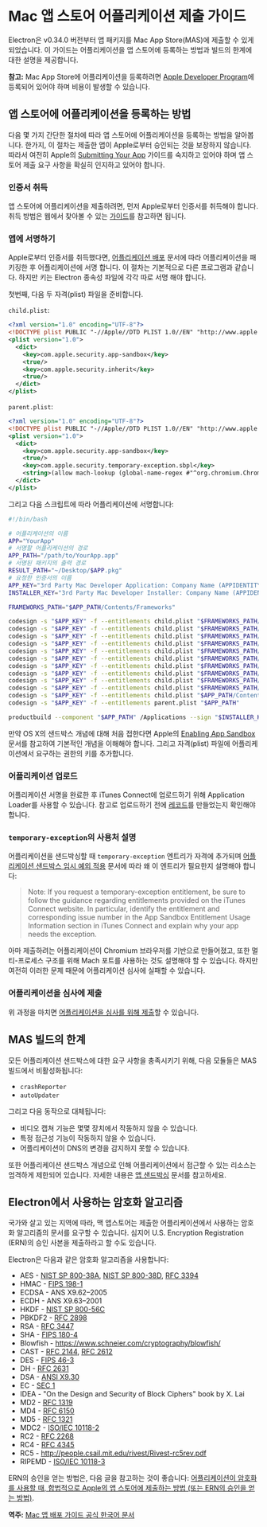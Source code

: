 # Mac 앱 스토어 어플리케이션 제출 가이드

Electron은 v0.34.0 버전부터 앱 패키지를 Mac App Store(MAS)에 제출할 수 있게
되었습니다. 이 가이드는 어플리케이션을 앱 스토어에 등록하는 방법과 빌드의 한계에 대한
설명을 제공합니다.

**참고:** Mac App Store에 어플리케이션을 등록하려면
[Apple Developer Program][developer-program]에 등록되어 있어야 하며 비용이 발생할
수 있습니다.

## 앱 스토어에 어플리케이션을 등록하는 방법

다음 몇 가지 간단한 절차에 따라 앱 스토어에 어플리케이션을 등록하는 방법을 알아봅니다.
한가지, 이 절차는 제출한 앱이 Apple로부터 승인되는 것을 보장하지 않습니다. 따라서
여전히 Apple의 [Submitting Your App][submitting-your-app] 가이드를 숙지하고 있어야
하며 앱 스토어 제출 요구 사항을 확실히 인지하고 있어야 합니다.

### 인증서 취득

앱 스토어에 어플리케이션을 제출하려면, 먼저 Apple로부터 인증서를 취득해야 합니다. 취득
방법은 웹에서 찾아볼 수 있는 [가이드][nwjs-guide]를 참고하면 됩니다.

### 앱에 서명하기

Apple로부터 인증서를 취득했다면, [어플리케이션 배포](application-distribution.md)
문서에 따라 어플리케이션을 패키징한 후 어플리케이션에 서명 합니다. 이 절차는 기본적으로
다른 프로그램과 같습니다. 하지만 키는 Electron 종속성 파일에 각각 따로 서명 해야 합니다.

첫번째, 다음 두 자격(plist) 파일을 준비합니다.

`child.plist`:

```xml
<?xml version="1.0" encoding="UTF-8"?>
<!DOCTYPE plist PUBLIC "-//Apple//DTD PLIST 1.0//EN" "http://www.apple.com/DTDs/PropertyList-1.0.dtd">
<plist version="1.0">
  <dict>
    <key>com.apple.security.app-sandbox</key>
    <true/>
    <key>com.apple.security.inherit</key>
    <true/>
  </dict>
</plist>
```

`parent.plist`:

```xml
<?xml version="1.0" encoding="UTF-8"?>
<!DOCTYPE plist PUBLIC "-//Apple//DTD PLIST 1.0//EN" "http://www.apple.com/DTDs/PropertyList-1.0.dtd">
<plist version="1.0">
  <dict>
    <key>com.apple.security.app-sandbox</key>
    <true/>
    <key>com.apple.security.temporary-exception.sbpl</key>
    <string>(allow mach-lookup (global-name-regex #"^org.chromium.Chromium.rohitfork.[0-9]+$"))</string>
  </dict>
</plist>
```

그리고 다음 스크립트에 따라 어플리케이션에 서명합니다:

```bash
#!/bin/bash

# 어플리케이션의 이름
APP="YourApp"
# 서명할 어플리케이션의 경로
APP_PATH="/path/to/YourApp.app"
# 서명된 패키지의 출력 경로
RESULT_PATH="~/Desktop/$APP.pkg"
# 요청한 인증서의 이름
APP_KEY="3rd Party Mac Developer Application: Company Name (APPIDENTITY)"
INSTALLER_KEY="3rd Party Mac Developer Installer: Company Name (APPIDENTITY)"

FRAMEWORKS_PATH="$APP_PATH/Contents/Frameworks"

codesign -s "$APP_KEY" -f --entitlements child.plist "$FRAMEWORKS_PATH/Electron Framework.framework/Versions/A/Electron Framework"
codesign -s "$APP_KEY" -f --entitlements child.plist "$FRAMEWORKS_PATH/Electron Framework.framework/Versions/A/Libraries/libffmpeg.dylib"
codesign -s "$APP_KEY" -f --entitlements child.plist "$FRAMEWORKS_PATH/Electron Framework.framework/Versions/A/Libraries/libnode.dylib"
codesign -s "$APP_KEY" -f --entitlements child.plist "$FRAMEWORKS_PATH/Electron Framework.framework"
codesign -s "$APP_KEY" -f --entitlements child.plist "$FRAMEWORKS_PATH/$APP Helper.app/Contents/MacOS/$APP Helper"
codesign -s "$APP_KEY" -f --entitlements child.plist "$FRAMEWORKS_PATH/$APP Helper.app/"
codesign -s "$APP_KEY" -f --entitlements child.plist "$FRAMEWORKS_PATH/$APP Helper EH.app/Contents/MacOS/$APP Helper EH"
codesign -s "$APP_KEY" -f --entitlements child.plist "$FRAMEWORKS_PATH/$APP Helper EH.app/"
codesign -s "$APP_KEY" -f --entitlements child.plist "$FRAMEWORKS_PATH/$APP Helper NP.app/Contents/MacOS/$APP Helper NP"
codesign -s "$APP_KEY" -f --entitlements child.plist "$FRAMEWORKS_PATH/$APP Helper NP.app/"
codesign -s "$APP_KEY" -f --entitlements child.plist "$APP_PATH/Contents/MacOS/$APP"
codesign -s "$APP_KEY" -f --entitlements parent.plist "$APP_PATH"

productbuild --component "$APP_PATH" /Applications --sign "$INSTALLER_KEY" "$RESULT_PATH"
```

만약 OS X의 샌드박스 개념에 대해 처음 접한다면 Apple의 [Enabling App Sandbox][enable-app-sandbox]
문서를 참고하여 기본적인 개념을 이해해야 합니다. 그리고 자격(plist) 파일에
어플리케이션에서 요구하는 권한의 키를 추가합니다.

### 어플리케이션 업로드

어플리케이션 서명을 완료한 후 iTunes Connect에 업로드하기 위해 Application Loader를
사용할 수 있습니다. 참고로 업로드하기 전에 [레코드][create-record]를 만들었는지
확인해야 합니다.

### `temporary-exception`의 사용처 설명

어플리케이션을 샌드박싱할 때 `temporary-exception` 엔트리가 자격에 추가되며
[어플리케이션 샌드박스 임시 예외 적용][temporary-exception] 문서에 따라
왜 이 엔트리가 필요한지 설명해야 합니다:

> Note: If you request a temporary-exception entitlement, be sure to follow the
guidance regarding entitlements provided on the iTunes Connect website. In
particular, identify the entitlement and corresponding issue number in the App
Sandbox Entitlement Usage Information section in iTunes Connect and explain why
your app needs the exception.

아마 제출하려는 어플리케이션이 Chromium 브라우저를 기반으로 만들어졌고, 또한
멀티-프로세스 구조를 위해 Mach 포트를 사용하는 것도 설명해야 할 수 있습니다. 하지만
여전히 이러한 문제 때문에 어플리케이션 심사에 실패할 수 있습니다.

### 어플리케이션을 심사에 제출

위 과정을 마치면 [어플리케이션을 심사를 위해 제출][submit-for-review]할 수 있습니다.

## MAS 빌드의 한계

모든 어플리케이션 샌드박스에 대한 요구 사항을 충족시키기 위해, 다음 모듈들은 MAS
빌드에서 비활성화됩니다:

* `crashReporter`
* `autoUpdater`

그리고 다음 동작으로 대체됩니다:

* 비디오 캡쳐 기능은 몇몇 장치에서 작동하지 않을 수 있습니다.
* 특정 접근성 기능이 작동하지 않을 수 있습니다.
* 어플리케이션이 DNS의 변경을 감지하지 못할 수 있습니다.

또한 어플리케이션 샌드박스 개념으로 인해 어플리케이션에서 접근할 수 있는 리소스는
엄격하게 제한되어 있습니다. 자세한 내용은 [앱 샌드박싱][app-sandboxing] 문서를
참고하세요.

## Electron에서 사용하는 암호화 알고리즘

국가와 살고 있는 지역에 따라, 맥 앱스토어는 제출한 어플리케이션에서 사용하는 암호화
알고리즘의 문서를 요구할 수 있습니다. 심지어 U.S. Encryption Registration (ERN)의
승인 사본을 제출하라고 할 수도 있습니다.

Electron은 다음과 같은 암호화 알고리즘을 사용합니다:

* AES - [NIST SP 800-38A](http://csrc.nist.gov/publications/nistpubs/800-38a/sp800-38a.pdf), [NIST SP 800-38D](http://csrc.nist.gov/publications/nistpubs/800-38D/SP-800-38D.pdf), [RFC 3394](http://www.ietf.org/rfc/rfc3394.txt)
* HMAC - [FIPS 198-1](http://csrc.nist.gov/publications/fips/fips198-1/FIPS-198-1_final.pdf)
* ECDSA - ANS X9.62–2005
* ECDH - ANS X9.63–2001
* HKDF - [NIST SP 800-56C](http://csrc.nist.gov/publications/nistpubs/800-56C/SP-800-56C.pdf)
* PBKDF2 - [RFC 2898](https://tools.ietf.org/html/rfc2898)
* RSA - [RFC 3447](http://www.ietf.org/rfc/rfc3447)
* SHA - [FIPS 180-4](http://csrc.nist.gov/publications/fips/fips180-4/fips-180-4.pdf)
* Blowfish - https://www.schneier.com/cryptography/blowfish/
* CAST - [RFC 2144](https://tools.ietf.org/html/rfc2144), [RFC 2612](https://tools.ietf.org/html/rfc2612)
* DES - [FIPS 46-3](http://csrc.nist.gov/publications/fips/fips46-3/fips46-3.pdf)
* DH - [RFC 2631](https://tools.ietf.org/html/rfc2631)
* DSA - [ANSI X9.30](http://webstore.ansi.org/RecordDetail.aspx?sku=ANSI+X9.30-1%3A1997)
* EC - [SEC 1](http://www.secg.org/sec1-v2.pdf)
* IDEA - "On the Design and Security of Block Ciphers" book by X. Lai
* MD2 - [RFC 1319](http://tools.ietf.org/html/rfc1319)
* MD4 - [RFC 6150](https://tools.ietf.org/html/rfc6150)
* MD5 - [RFC 1321](https://tools.ietf.org/html/rfc1321)
* MDC2 - [ISO/IEC 10118-2](https://www.openssl.org/docs/manmaster/crypto/mdc2.html)
* RC2 - [RFC 2268](https://tools.ietf.org/html/rfc2268)
* RC4 - [RFC 4345](https://tools.ietf.org/html/rfc4345)
* RC5 - http://people.csail.mit.edu/rivest/Rivest-rc5rev.pdf
* RIPEMD - [ISO/IEC 10118-3](http://webstore.ansi.org/RecordDetail.aspx?sku=ISO%2FIEC%2010118-3:2004)

ERN의 승인을 얻는 방법은, 다음 글을 참고하는 것이 좋습니다:
[어플리케이션이 암호화를 사용할 때, 합법적으로 Apple의 앱 스토어에 제출하는 방법 (또는 ERN의 승인을 얻는 방법)][ern-tutorial].

**역주:** [Mac 앱 배포 가이드 공식 한국어 문서](https://developer.apple.com/osx/distribution/kr/)

[developer-program]: https://developer.apple.com/support/compare-memberships/
[submitting-your-app]: https://developer.apple.com/library/mac/documentation/IDEs/Conceptual/AppDistributionGuide/SubmittingYourApp/SubmittingYourApp.html
[nwjs-guide]: https://github.com/nwjs/nw.js/wiki/Mac-App-Store-%28MAS%29-Submission-Guideline#first-steps
[enable-app-sandbox]: https://developer.apple.com/library/ios/documentation/Miscellaneous/Reference/EntitlementKeyReference/Chapters/EnablingAppSandbox.html
[create-record]: https://developer.apple.com/library/ios/documentation/LanguagesUtilities/Conceptual/iTunesConnect_Guide/Chapters/CreatingiTunesConnectRecord.html
[submit-for-review]: https://developer.apple.com/library/ios/documentation/LanguagesUtilities/Conceptual/iTunesConnect_Guide/Chapters/SubmittingTheApp.html
[app-sandboxing]: https://developer.apple.com/app-sandboxing/
[ern-tutorial]: https://carouselapps.com/2015/12/15/legally-submit-app-apples-app-store-uses-encryption-obtain-ern/
[temporary-exception]: https://developer.apple.com/library/mac/documentation/Miscellaneous/Reference/EntitlementKeyReference/Chapters/AppSandboxTemporaryExceptionEntitlements.html

